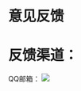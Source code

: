 # 意见反馈
  
# 反馈渠道：
   
QQ邮箱：
<a target="_blank" href="http://mail.qq.com/cgi-bin/qm_share?t=qm_mailme&email=MlxbU11WRltTXEZTXFVyVF1KX1NbXhxRXV8" style="text-decoration:none;"><img src="http://rescdn.qqmail.com/zh_CN/htmledition/images/function/qm_open/ico_mailme_11.png"/></a>

